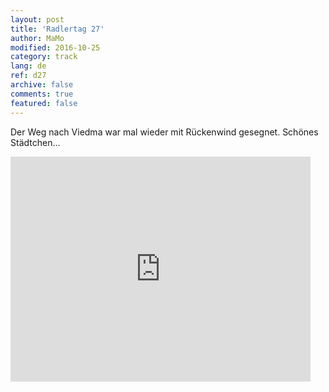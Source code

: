 ```yaml
---   
layout: post 
title: 'Radlertag 27'  
author: MaMo 
modified: 2016-10-25
category: track 
lang: de 
ref: d27
archive: false 
comments: true 
featured: false 
--- 
```


Der Weg nach Viedma war mal wieder mit Rückenwind gesegnet. Schönes Städtchen... 

<iframe width='480' height='360' src='http://track-kit.net/maps_s3/?v=embed&track=231935.gpx' frameborder='0' allowfullscreen></iframe>